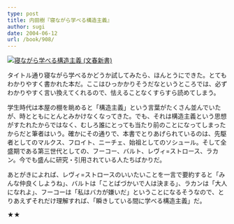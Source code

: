 ```yaml
---
type: post
title: 内田樹『寝ながら学べる構造主義』
author: sugi
date: 2004-06-12
url: /book/908/
---
```

<a href="http://www.amazon.co.jp/exec/obidos/ASIN/4166602519/chezsugi-22/ref=nosim/" name="amazletlink" target="_blank"><img src="http://ecx.images-amazon.com/images/I/41XEPVMR1ML.jpg" alt="寝ながら学べる構造主義 (文春新書)" style="border: none;" class="alignleft" /></a>

タイトル通り寝ながら学べるかどうか試してみたら、ほんとうにできた。とてもわかりやすく書かれた本だ。ここはひっかかりそうだなというところでは、必ずわかりやすく言い換えてくれるので、怯えることなくすらすら読めてしまう。

学生時代は本屋の棚を眺めると「構造主義」という言葉がたくさん並んでいたが、時とともにとんとみかけなくなってきた。でも、それは構造主義という思想がすたれたからではなく、むしろ誰にとっても当たり前のことになってしまったからだと筆者はいう。確かにその通りで、本書でとりあげられているのは、先駆者としてのマルクス、フロイト、ニーチェ、始祖としてのソシュール。そして全盛期である第三世代としての、フーコー、バルト、レヴィ=ストロース、ラカン。今でも盛んに研究・引用されている人たちばかりだ。

あとがきによれば、レヴィ=ストロースのいいたいことを一言で要約すると「みんな仲良くしようね」、バルトは「ことばづかいで人は決まる」、ラカンは「大人になれよ」、フーコーは「私はバカが嫌いだ」ということになるそうなので、とりあえずそれだけ理解すれば、「瞬きしている間に学べる構造主義」だ。

★★

